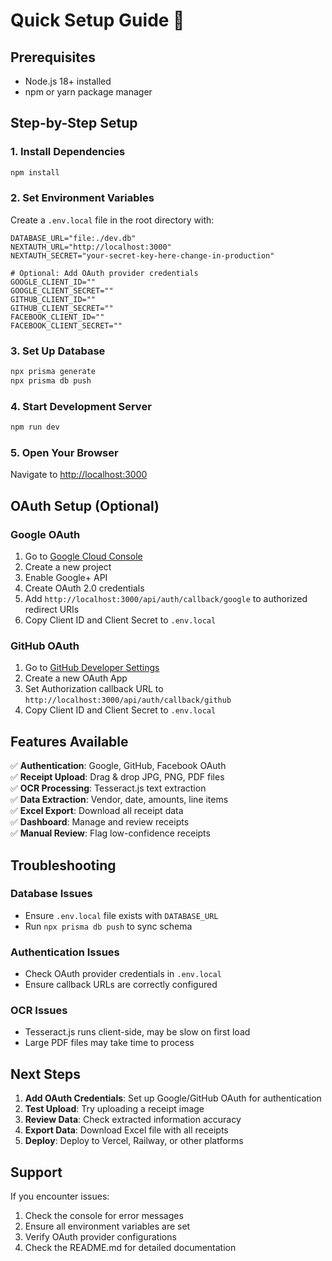 # Quick Setup Guide 🚀

## Prerequisites
- Node.js 18+ installed
- npm or yarn package manager

## Step-by-Step Setup

### 1. Install Dependencies
```bash
npm install
```

### 2. Set Environment Variables
Create a `.env.local` file in the root directory with:
```env
DATABASE_URL="file:./dev.db"
NEXTAUTH_URL="http://localhost:3000"
NEXTAUTH_SECRET="your-secret-key-here-change-in-production"

# Optional: Add OAuth provider credentials
GOOGLE_CLIENT_ID=""
GOOGLE_CLIENT_SECRET=""
GITHUB_CLIENT_ID=""
GITHUB_CLIENT_SECRET=""
FACEBOOK_CLIENT_ID=""
FACEBOOK_CLIENT_SECRET=""
```

### 3. Set Up Database
```bash
npx prisma generate
npx prisma db push
```

### 4. Start Development Server
```bash
npm run dev
```

### 5. Open Your Browser
Navigate to [http://localhost:3000](http://localhost:3000)

## OAuth Setup (Optional)

### Google OAuth
1. Go to [Google Cloud Console](https://console.cloud.google.com/)
2. Create a new project
3. Enable Google+ API
4. Create OAuth 2.0 credentials
5. Add `http://localhost:3000/api/auth/callback/google` to authorized redirect URIs
6. Copy Client ID and Client Secret to `.env.local`

### GitHub OAuth
1. Go to [GitHub Developer Settings](https://github.com/settings/developers)
2. Create a new OAuth App
3. Set Authorization callback URL to `http://localhost:3000/api/auth/callback/github`
4. Copy Client ID and Client Secret to `.env.local`

## Features Available

✅ **Authentication**: Google, GitHub, Facebook OAuth  
✅ **Receipt Upload**: Drag & drop JPG, PNG, PDF files  
✅ **OCR Processing**: Tesseract.js text extraction  
✅ **Data Extraction**: Vendor, date, amounts, line items  
✅ **Excel Export**: Download all receipt data  
✅ **Dashboard**: Manage and review receipts  
✅ **Manual Review**: Flag low-confidence receipts  

## Troubleshooting

### Database Issues
- Ensure `.env.local` file exists with `DATABASE_URL`
- Run `npx prisma db push` to sync schema

### Authentication Issues
- Check OAuth provider credentials in `.env.local`
- Ensure callback URLs are correctly configured

### OCR Issues
- Tesseract.js runs client-side, may be slow on first load
- Large PDF files may take time to process

## Next Steps

1. **Add OAuth Credentials**: Set up Google/GitHub OAuth for authentication
2. **Test Upload**: Try uploading a receipt image
3. **Review Data**: Check extracted information accuracy
4. **Export Data**: Download Excel file with all receipts
5. **Deploy**: Deploy to Vercel, Railway, or other platforms

## Support

If you encounter issues:
1. Check the console for error messages
2. Ensure all environment variables are set
3. Verify OAuth provider configurations
4. Check the README.md for detailed documentation 